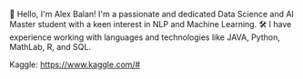 👋 Hello, I'm Alex Balan! I'm a passionate and dedicated Data Science and AI Master student with a keen interest in NLP and Machine Learning.
🛠️ I have experience working with languages and technologies like JAVA, Python, MathLab, R, and  SQL. 


Kaggle: https://www.kaggle.com/#






<!---
alexbalan08/alexbalan08 is a ✨ special ✨ repository because its `README.md` (this file) appears on your GitHub profile.
You can click the Preview link to take a look at your changes.
--->
